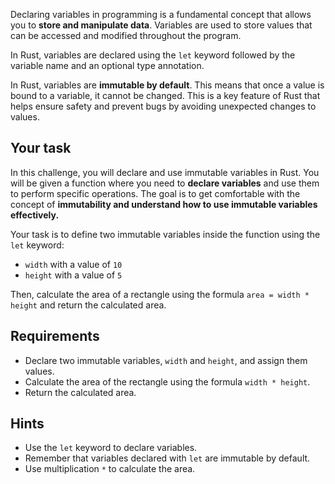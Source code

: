 Declaring variables in programming is a fundamental concept that allows you to **store and manipulate data**. Variables are used to store values that can be accessed and modified throughout the program.

In Rust, variables are declared using the `let` keyword followed by the variable name and an optional type annotation.

In Rust, variables are **immutable by default**. This means that once a value is bound to a variable, it cannot be changed. This is a key feature of Rust that helps ensure safety and prevent bugs by avoiding unexpected changes to values.

## Your task

In this challenge, you will declare and use immutable variables in Rust. You will be given a function where you need to **declare variables** and use them to perform specific operations. The goal is to get comfortable with the concept of **immutability and understand how to use immutable variables effectively.**

Your task is to define two immutable variables inside the function using the `let` keyword:

- `width` with a value of `10`
- `height` with a value of `5`

Then, calculate the area of a rectangle using the formula `area = width * height` and return the calculated area.

## Requirements

- Declare two immutable variables, `width` and `height`, and assign them values.
- Calculate the area of the rectangle using the formula `width * height`.
- Return the calculated area.

## Hints

- Use the `let` keyword to declare variables.
- Remember that variables declared with `let` are immutable by default.
- Use multiplication `*` to calculate the area.
